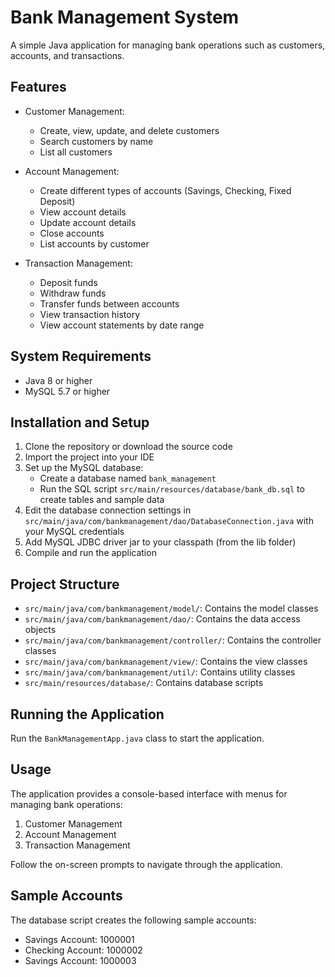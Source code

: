 # Bank Management System

A simple Java application for managing bank operations such as customers, accounts, and transactions.

## Features

- Customer Management:
  - Create, view, update, and delete customers
  - Search customers by name
  - List all customers

- Account Management:
  - Create different types of accounts (Savings, Checking, Fixed Deposit)
  - View account details
  - Update account details
  - Close accounts
  - List accounts by customer

- Transaction Management:
  - Deposit funds
  - Withdraw funds
  - Transfer funds between accounts
  - View transaction history
  - View account statements by date range

## System Requirements

- Java 8 or higher
- MySQL 5.7 or higher

## Installation and Setup

1. Clone the repository or download the source code
2. Import the project into your IDE
3. Set up the MySQL database:
   - Create a database named `bank_management`
   - Run the SQL script `src/main/resources/database/bank_db.sql` to create tables and sample data
4. Edit the database connection settings in `src/main/java/com/bankmanagement/dao/DatabaseConnection.java` with your MySQL credentials
5. Add MySQL JDBC driver jar to your classpath (from the lib folder)
6. Compile and run the application

## Project Structure

- `src/main/java/com/bankmanagement/model/`: Contains the model classes
- `src/main/java/com/bankmanagement/dao/`: Contains the data access objects
- `src/main/java/com/bankmanagement/controller/`: Contains the controller classes
- `src/main/java/com/bankmanagement/view/`: Contains the view classes
- `src/main/java/com/bankmanagement/util/`: Contains utility classes
- `src/main/resources/database/`: Contains database scripts

## Running the Application

Run the `BankManagementApp.java` class to start the application.

## Usage

The application provides a console-based interface with menus for managing bank operations:

1. Customer Management
2. Account Management
3. Transaction Management

Follow the on-screen prompts to navigate through the application.

## Sample Accounts

The database script creates the following sample accounts:

- Savings Account: 1000001
- Checking Account: 1000002
- Savings Account: 1000003